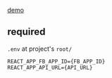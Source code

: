 [demo](https://w-underground-lottery.herokuapp.com)

## required

```.env``` at project's ```root/```

```
REACT_APP_FB_APP_ID={FB_APP_ID}
REACT_APP_API_URL={API_URL}
```
